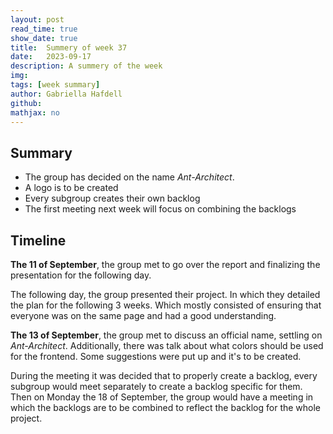 ```yaml
---
layout: post
read_time: true
show_date: true
title:  Summery of week 37 
date:   2023-09-17
description: A summery of the week
img: 
tags: [week summary]
author: Gabriella Hafdell
github:
mathjax: no
---
```

## Summary

* The group has decided on the name *Ant-Architect*. 
* A logo is to be created
* Every subgroup creates their own backlog  
* The first meeting next week will focus on combining the backlogs

## Timeline

**The 11 of September**, the group met to go over the report and finalizing the presentation for the following day.

The following day, the group presented their project. In which they detailed the plan for the following 3 weeks. Which mostly consisted of ensuring that everyone was on the same page and had a good understanding.

**The 13 of September**, the group met to discuss an official name, settling on *Ant-Architect*. Additionally, there was talk about what colors should be used for the frontend. Some suggestions were put up and it's to be created.

During the meeting it was decided that to properly create a backlog, every subgroup would meet separately to create a backlog specific for them. Then on Monday the 18 of September, the group would have a meeting in which the backlogs are to be combined to reflect the backlog for the whole project.





